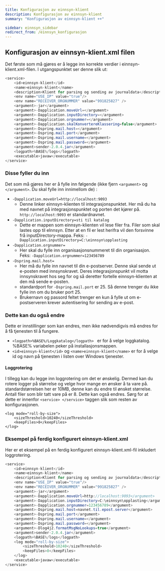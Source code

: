 ```yaml
---
title: Konfigurasjon av einnsyn-klient
description: Konfigurasjon av einnsyn-klient
summary: "Konfigurasjon av einnsyn-klient ++"

sidebar: einnsyn_sidebar
redirect_from: /einnsyn_konfigurasjon
---
```


## Konfigurasjon av einnsyn-klient.xml filen

Det første som må gjøres er å legge inn korrekte verdier i einnsyn-klient.xml-filen. I utgangspunktet ser denne slik ut:

```java
<service>
	<id>einnsyn-klient</id>
	<name>einnsyn-klient</name>
	<description>Klient for parsing og sending av journaldata</description>
	<env name="USE_IP" value="true"/>
	<env name="RECEIVER_ORGNUMMER" value="991825827" />
	<argument>-jar</argument>
	<argument>-Dapplication.moveUrl=</argument>
	<argument>-Dapplication.inputDirectory=</argument>
	<argument>-Dapplication.orgnummer=</argument>
	<argument>-Dapplication.skalKonvertereKlassering=false</argument>
	<argument>-Dspring.mail.host=</argument>
	<argument>-Dspring.mail.port</argument>
	<argument>-Dspring.mail.username=</argument>
	<argument>-Dspring.mail.password=</argument>
	<argument>sender-2.0.4.jar</argument>
	<logpath>%BASE%/logs</logpath>
	<executable>javaw</executable>
</service>
```

### Disse fyller du inn

Det som må gjøres her er å fylle inn følgende (ikke fjern ```<argument>``` og ```</argument>```. Du skal fylle inn innimellom de) :
* ```-Dapplication.moveUrl=http://localhost:9093```
  * Denne linker einnsyn-klienten til integrasjonspunktet. Her må du ha med navnet på integrasjonspunktet og porten det kjører på. ```http://localhost:9093``` er standardnavnet.
* ```-Dapplication.inputDirectory=sti til katalog```
  * Dette er mappen som einnsyn-klienten vil lese filer fra. Filer som skal lastes opp til eInnsyn. Etter at en fil er lest herifra vil den forsvinne frå inputDirectory-mappa. Feks: ```-Dapplication.inputDirectory=C:\einnsyn\opplasting``` 
* ```-Dapplication.orgnummer=```
  * Her skal du fylle inn organisasjonsnummeret til din organisasjon. Feks: ```-Dapplication.orgnummer=123456789```
* ```-Dspring.mail.host=```
  * Her må du fylle inn navnet til din e-postserver. Denne skal sende ut e-posten med innsynskravet. Deres integrasjonspunkt vil motta innsynskravet hos seg for og så deretter fortelle einnsyn-klienten at den må sende e-posten.
  * standardport for ```-Dspring.mail.port``` er 25. Så denne trenger du ikke fylle inn om du bruker port 25.
  * Brukernavn og passord feltet trenger en kun å fylle ut om e-postserveren krever autentisering for sending av e-post.


### Dette kan du også endre

Dette er innstillinger som kan endres, men ikke nødvendigvis må endres for å få tjenesten til å fungere.

* ```<logpath>%BASE%/Loggkatalog</logpath> ``` er for å velge loggkatalog. %BASE% variabelen peker på installasjonsmappen.
* ```<id>einnsyn-klient</id>``` og ```<name>einnsyn-klient</name>``` er for å velge id og navn på tjenesten i listen over Windows tjenester. 

#### Loggrotering
I tillegg kan du legge inn loggrotering om det er ønskelig. Dermed kan du rotere logger på størrelse og velge hvor mange en ønsker å ta vare på. standardstørrelsen her er 10MB, denne kan du endre til ønsket størrelse. Antall filer som blir tatt vare på er 8. Dette kan også endres. Sørg for at dette er innenfor ``` <service> </service> ``` taggen slik som resten av konfigurasjonen.

```
<log mode="roll-by-size">
	<sizeThreshold>10240</sizeThreshold>
	<keepFiles>8</keepFiles>
</log> 
```
### Eksempel på ferdig konfigurert einnsyn-klient.xml

Her er et eksempel på en ferdig konfigurert einnsyn-klient.xml-fil inkludert loggrotering.

``` java
<service>
	<id>einnsyn-klient</id>
	<name>einnsyn-klient</name>
	<description>Klient for parsing og sending av journaldata</description>
	<env name="USE_IP" value="true"/>
	<env name="RECEIVER_ORGNUMMER" value="991825827" />
	<argument>-jar</argument>
	<argument>-Dapplication.moveUrl=http://localhost:9093</argument>
	<argument>-Dapplication.inputDirectory=C:\einnsyn\opplasting</argument>
	<argument>-Dapplication.orgnummer=123456789</argument>
	<argument>-Dspring.mail.host=navnet.til.epost.server</argument>
	<argument>-Dspring.mail.port</argument>
	<argument>-Dspring.mail.username=</argument>
	<argument>-Dspring.mail.password=</argument>
	<argument>-Dlog4j2.formatMsgNoLookups=true</argument>
	<argument>sender-2.0.4.jar</argument>
	<logpath>%BASE%/logs</logpath>
	<log mode="roll-by-size">
		<sizeThreshold>10240</sizeThreshold>
		<keepFiles>8</keepFiles>
	</log>
	<executable>javaw</executable>
</service>
```	

 
